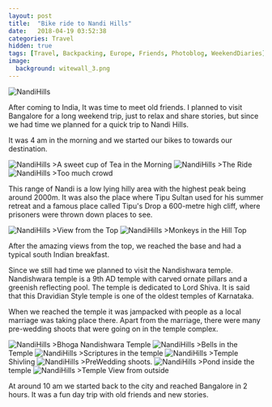 ```yaml
---
layout: post
title:  "Bike ride to Nandi Hills"
date:   2018-04-19 03:52:38
categories: Travel
hidden: true
tags: [Travel, Backpacking, Europe, Friends, Photoblog, WeekendDiaries]
image:
  background: witewall_3.png
---
```


<img src="https://i.imgur.com/rZUwa35.jpg" alt="NandiHills">


After coming to India, It was time to meet old friends. I planned to visit Bangalore for a long weekend trip, just to relax and share stories, but since we had time we planned for a quick trip to Nandi Hills.

It was 4 am in the morning and we started our bikes to towards our destination.

<img src="https://i.imgur.com/fBRHLtZ.jpg" alt="NandiHills">
>A sweet cup of Tea in the Morning


<img src="https://i.imgur.com/MgOR1QF.jpg" alt="NandiHills">
>The Ride

<img src="https://i.imgur.com/AQhK6um.jpg" alt="NandiHills">
>Too much crowd


This range of Nandi is a low lying hilly area with the highest peak being around 2000m. It was also the place where Tipu Sultan used for his summer retreat and a famous place called Tipu's Drop a 600-metre high cliff, where prisoners were thrown down places to see.

<img src="https://i.imgur.com/5uvDffH.jpg" alt="NandiHills">
>View from the Top

<img src="https://i.imgur.com/Mgga8XI.jpg" alt="NandiHills">
>Monkeys in the Hill Top

After the amazing views from the top, we reached the base and had a typical south Indian breakfast.

Since we still had time we planned to visit the Nandishwara temple. Nandishwara temple is a 9th AD temple with carved ornate pillars and a greenish reflecting pool. The temple is dedicated to Lord Shiva. It is said that this Dravidian Style temple is one of the oldest temples of Karnataka.

When we reached the temple it was jampacked with people as a local marriage was taking place there. Apart from the marriage, there were many pre-wedding shoots that were going on in the temple complex.

<img src="https://i.imgur.com/srY0iqm.jpg" alt="NandiHills">
>Bhoga Nandishwara Temple

<img src="https://i.imgur.com/lHPHNWb.jpg" alt="NandiHills">
>Bells in the Temple

<img src="https://i.imgur.com/LBispeK.jpg" alt="NandiHills">
>Scriptures in the temple

<img src="https://i.imgur.com/Sw60gaB.jpg" alt="NandiHills">
>Temple Shivling

<img src="https://i.imgur.com/Q4HA4yD.jpg" alt="NandiHills">
>PreWedding shoots.

<img src="https://i.imgur.com/t0eWdDk.jpg" alt="NandiHills">
>Pond inside the temple

<img src="https://i.imgur.com/byS8ztF.jpg" alt="NandiHills">
>Temple View from outside

At around 10 am we started back to the city and reached Bangalore in 2 hours. It was a fun day trip with old friends and new stories.
